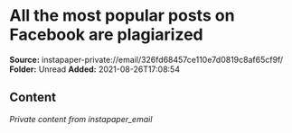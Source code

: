 # All the most popular posts on Facebook are plagiarized

**Source:** instapaper-private://email/326fd68457ce110e7d0819c8af65cf9f/
**Folder:** Unread
**Added:** 2021-08-26T17:08:54




## Content
*Private content from instapaper_email*
